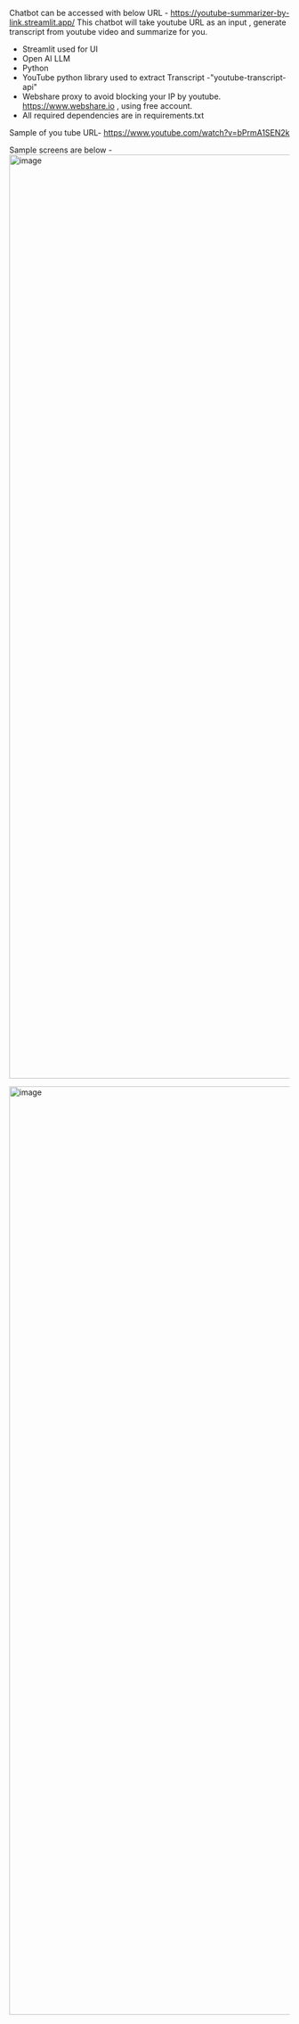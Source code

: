Chatbot can be accessed with below URL - https://youtube-summarizer-by-link.streamlit.app/
This chatbot will take youtube URL as an input , generate transcript from youtube video and summarize for you.
 - Streamlit used for UI
 - Open AI LLM
 - Python
 - YouTube python library used to extract Transcript  -"youtube-transcript-api"
 - Webshare proxy to avoid blocking your IP by youtube. https://www.webshare.io , using free account.
 - All required dependencies are in requirements.txt

Sample of you tube URL- https://www.youtube.com/watch?v=bPrmA1SEN2k

Sample screens are below -
<img width="1658" alt="image" src="https://github.com/user-attachments/assets/d7e9f710-afef-4822-8a05-bc9ee267f663" />



<img width="1666" alt="image" src="https://github.com/user-attachments/assets/367f4a73-5148-4672-ad69-f5f0c15c736e" />


